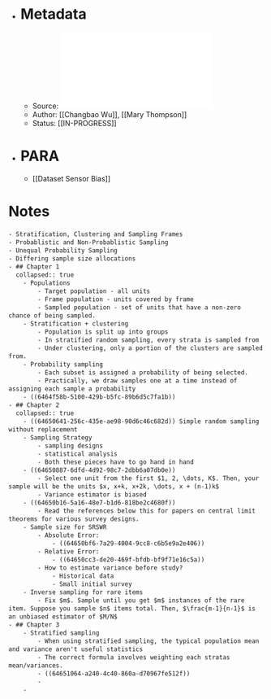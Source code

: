 - # Metadata
	- Source: ![Sampling Theory and Practice.pdf](../assets/Sampling_Theory_and_Practice_1683897650726_0.pdf)
	- Author: [[Changbao Wu]], [[Mary Thompson]]
	- Status: [[IN-PROGRESS]]
- # PARA
	- [[Dataset Sensor Bias]]
# Notes
	- Stratification, Clustering and Sampling Frames
	- Probablistic and Non-Probablistic Sampling
	- Unequal Probability Sampling
	- Differing sample size allocations
	- ## Chapter 1
	  collapsed:: true
		- Populations
			- Target population - all units
			- Frame population - units covered by frame
			- Sampled population - set of units that have a non-zero chance of being sampled.
		- Stratification + clustering
			- Population is split up into groups
			- In stratified random sampling, every strata is sampled from
			- Under clustering, only a portion of the clusters are sampled from.
		- Probability sampling
			- Each subset is assigned a probability of being selected.
			- Practically, we draw samples one at a time instead of assigning each sample a probability
		- ((6464f58b-5100-429b-b5fc-89b6d5c7fa1b))
	- ## Chapter 2
	  collapsed:: true
		- ((64650641-256c-435e-ae98-90d6c46c682d)) Simple random sampling without replacement
		- Sampling Strategy
			- sampling designs
			- statistical analysis
			- Both these pieces have to go hand in hand
		- ((64650887-6dfd-4d92-98c7-2dbb6a07db0e))
			- Select one unit from the first $1, 2, \dots, K$. Then, your sample will be the units $x, x+k, x+2k, \dots, x + (n-1)k$
			- Variance estimator is biased
		- ((64650b16-5a16-48e7-b1d6-818be2c4680f))
			- Read the references below this for papers on central limit theorems for various survey designs.
		- Sample size for SRSWR
			- Absolute Error:
				- ((64650bf6-7a29-4004-9cc8-c6b5e9a2e406))
			- Relative Error:
				- ((64650cc3-de20-469f-bfdb-bf9f71e16c5a))
			- How to estimate variance before study?
				- Historical data
				- Small initial survey
		- Inverse sampling for rare items
			- Fix $m$. Sample until you get $m$ instances of the rare item. Suppose you sample $n$ items total. Then, $\frac{m-1}{n-1}$ is an unbiased estimator of $M/N$
	- ## Chapter 3
		- Stratified sampling
			- When using stratified sampling, the typical population mean and variance aren't useful statistics
			- The correct formula involves weighting each stratas mean/variances.
			- ((64651064-a240-4c40-860a-d70967fe512f))
			-
		-